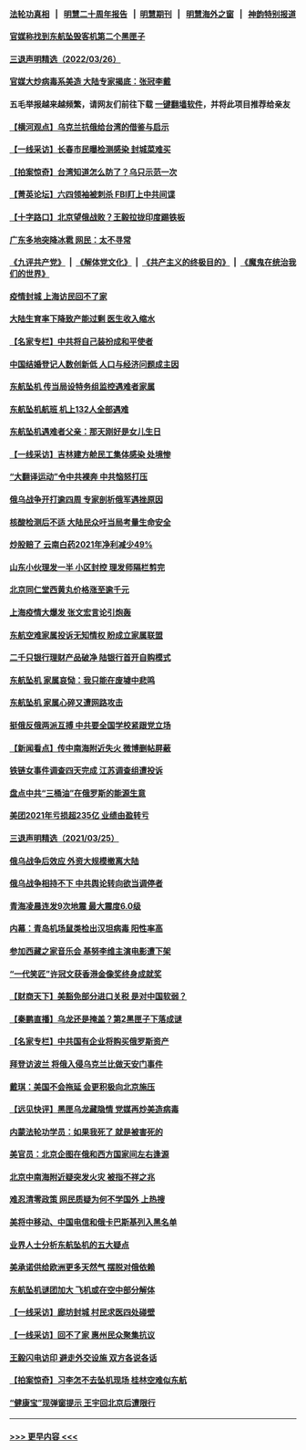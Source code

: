 #### [法轮功真相](https://github.com/gfw-breaker/truth/blob/master/README.md?t=0) &nbsp;&nbsp;|&nbsp;&nbsp; [明慧二十周年报告](https://github.com/gfw-breaker/mh-reports/blob/master/README.md?t=0) &nbsp;&nbsp;|&nbsp;&nbsp;[明慧期刊](https://github.com/gfw-breaker/mh-qikan) &nbsp;&nbsp;|&nbsp;&nbsp; [明慧海外之窗](https://github.com/gfw-breaker/mh-news/blob/master/README.md?t=0) &nbsp;&nbsp;|&nbsp;&nbsp; [神韵特别报道](https://github.com/gfw-breaker/mh-news/blob/master/shenyun.md?t=0)
#### [官媒称找到东航坠毁客机第二个黑匣子](../pages/nsc413/n13675654.md?t=03271252) 
#### [三退声明精选（2022/03/26）](../pages/nsc413/n13675509.md?t=03271252) 
#### [官媒大炒病毒系美造 大陆专家揭底：张冠李戴](../pages/nsc413/n13675403.md?t=03271252) 
#### 五毛举报越来越频繁，请网友们前往下载 [一键翻墙软件](https://github.com/gfw-breaker/ssr-accounts)，并将此项目推荐给亲友
#### [【横河观点】乌克兰抗俄给台湾的借鉴与启示](../pages/nsc413/n13675351.md?t=03271252) 
#### [【一线采访】长春市民曝检测感染 封城菜难买](../pages/nsc413/n13675385.md?t=03271252) 
#### [【拍案惊奇】台湾知道怎么防了？乌只示范一次](../pages/nsc413/n13674505.md?t=03271252) 
#### [【菁英论坛】六四领袖被刺杀 FBI盯上中共间谍](../pages/nsc413/n13674635.md?t=03271252) 
#### [【十字路口】北京望俄战败？王毅拉拢印度踢铁板](../pages/nsc413/n13674654.md?t=03271252) 
#### [广东多地突降冰雹 网民：太不寻常](../pages/nsc413/n13675025.md?t=03271252) 
#### [《九评共产党》](https://github.com/begood0513/9ping.md/blob/master/README.md) &nbsp;|&nbsp; [《解体党文化》](../../../../jtdwh.md/blob/master/README.md)  &nbsp;|&nbsp; [《共产主义的终极目的》](../../../../gczydzjmd.md/blob/master/README.md) &nbsp;|&nbsp; [《魔鬼在统治我们的世界》](../../../../mgztzwmdsj.md/blob/master/README.md) 
#### [疫情封城 上海访民回不了家](../pages/nsc413/n13675064.md?t=03271252) 
#### [大陆生育率下降致产能过剩 医生收入缩水](../pages/nsc413/n13674602.md?t=03271252) 
#### [【名家专栏】中共将自己装扮成和平使者](../pages/nsc413/n13674703.md?t=03271252) 
#### [中国结婚登记人数创新低 人口与经济问题成主因](../pages/nsc413/n13674911.md?t=03271252) 
#### [东航坠机 传当局设特务组监控遇难者家属](../pages/nsc413/n13674786.md?t=03271252) 
#### [东航坠机航班 机上132人全部遇难](../pages/nsc413/n13674397.md?t=03271252) 
#### [东航坠机遇难者父亲：那天刚好是女儿生日](../pages/nsc413/n13674650.md?t=03271252) 
#### [【一线采访】吉林建方舱民工集体感染 处境惨](../pages/nsc413/n13674662.md?t=03271252) 
#### [“大翻译运动”令中共裸奔 中共恼怒打压](../pages/nsc413/n13674838.md?t=03271252) 
#### [俄乌战争开打逾四周 专家剖析俄军遇挫原因](../pages/nsc413/n13672406.md?t=03271252) 
#### [核酸检测后不适 大陆民众吁当局考量生命安全](../pages/nsc413/n13674223.md?t=03271252) 
#### [炒股赔了 云南白药2021年净利减少49%](../pages/nsc413/n13674358.md?t=03271252) 
#### [山东小伙理发一半 小区封控 理发师隔栏剪完](../pages/nsc413/n13674436.md?t=03271252) 
#### [北京同仁堂西黄丸价格涨至逾千元](../pages/nsc413/n13674236.md?t=03271252) 
#### [上海疫情大爆发 张文宏言论引炮轰](../pages/nsc413/n13674186.md?t=03271252) 
#### [东航空难家属投诉无知情权 盼成立家属联盟](../pages/nsc413/n13674241.md?t=03271252) 
#### [二千只银行理财产品破净 陆银行首开自购模式](../pages/nsc413/n13673806.md?t=03271252) 
#### [东航坠机 家属哀恸：我只能在废墟中悲鸣](../pages/nsc413/n13674087.md?t=03271252) 
#### [东航坠机 家属心碎又遭网路攻击](../pages/nsc413/n13674055.md?t=03271252) 
#### [挺俄反俄两派互搏 中共要全国学校紧跟党立场](../pages/nsc413/n13673923.md?t=03271252) 
#### [【新闻看点】传中南海附近失火 微博删帖屏蔽](../pages/nsc413/n13673406.md?t=03271252) 
#### [铁链女事件调查四天完成 江苏调查组遭投诉](../pages/nsc413/n13673940.md?t=03271252) 
#### [盘点中共“三桶油”在俄罗斯的能源生意](../pages/nsc413/n13673432.md?t=03271252) 
#### [美团2021年亏损超235亿 业绩由盈转亏](../pages/nsc413/n13673560.md?t=03271252) 
#### [三退声明精选（2021/03/25）](../pages/nsc413/n13673720.md?t=03271252) 
#### [俄乌战争后效应 外资大规模撤离大陆](../pages/nsc413/n13673050.md?t=03271252) 
#### [俄乌战争相持不下 中共舆论转向欲当调停者](../pages/nsc413/n13673389.md?t=03271252) 
#### [青海凌晨连发9次地震 最大震度6.0级](../pages/nsc413/n13673579.md?t=03271252) 
#### [内幕：青岛机场鼠类检出汉坦病毒 阳性率高](../pages/nsc413/n13673558.md?t=03271252) 
#### [参加西藏之家音乐会 基努李维主演电影遭下架](../pages/nsc413/n13673289.md?t=03271252) 
#### [“一代笑匠”许冠文获香港金像奖终身成就奖](../pages/nsc413/n13673381.md?t=03271252) 
#### [【财商天下】美豁免部分进口关税 是对中国软弱？](../pages/nsc413/n13673298.md?t=03271252) 
#### [【秦鹏直播】乌龙还是掩盖？第2黑匣子下落成谜](../pages/nsc413/n13673423.md?t=03271252) 
#### [【名家专栏】中共国有企业将购买俄罗斯资产](../pages/nsc413/n13672110.md?t=03271252) 
#### [拜登访波兰 将俄入侵乌克兰比做天安门事件](../pages/nsc413/n13673419.md?t=03271252) 
#### [戴琪：美国不会拖延 会更积极向北京施压](../pages/nsc413/n13673428.md?t=03271252) 
#### [【远见快评】黑匣乌龙藏隐情 党媒再炒美造病毒](../pages/nsc413/n13673332.md?t=03271252) 
#### [内蒙法轮功学员：如果我死了 就是被害死的](../pages/nsc413/n13672964.md?t=03271252) 
#### [美官员：北京企图在俄和西方国家间左右逢源](../pages/nsc413/n13673347.md?t=03271252) 
#### [北京中南海附近疑突发火灾 被指不祥之兆](../pages/nsc413/n13673290.md?t=03271252) 
#### [难忍清零政策 网民质疑为何不学国外 上热搜](../pages/nsc413/n13673235.md?t=03271252) 
#### [美将中移动、中国电信和俄卡巴斯基列入黑名单](../pages/nsc413/n13673306.md?t=03271252) 
#### [业界人士分析东航坠机的五大疑点](../pages/nsc413/n13673211.md?t=03271252) 
#### [美承诺供给欧洲更多天然气 摆脱对俄依赖](../pages/nsc413/n13673238.md?t=03271252) 
#### [东航坠机谜团加大 飞机或在空中部分解体](../pages/nsc413/n13673192.md?t=03271252) 
#### [【一线采访】廊坊封城 村民求医四处碰壁](../pages/nsc413/n13673106.md?t=03271252) 
#### [【一线采访】回不了家 惠州民众聚集抗议](../pages/nsc413/n13673073.md?t=03271252) 
#### [王毅闪电访印 避走外交设施 双方各说各话](../pages/nsc413/n13673111.md?t=03271252) 
#### [【拍案惊奇】习李怎不去坠机现场 桂林空难似东航](../pages/nsc413/n13672615.md?t=03271252) 
#### [“健康宝”现弹窗提示 王宇回北京后遭限行](../pages/nsc413/n13671164.md?t=03271252) 

----
#### [ >>> 更早内容 <<< ](../indexes/nsc413-earlier.md)
